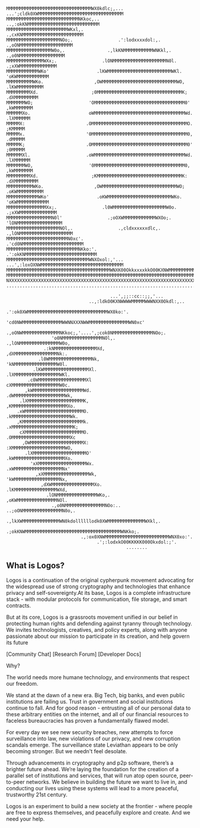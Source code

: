 ```logos-diagram
MMMMMMMMMMMMMMMMMMMMMMMMMMMMMMMMWX0kdlc;,...            ...';cldk0XWMMMMMMMMMMMMMMMMMMMMMMMMMMMMMMMM
MMMMMMMMMMMMMMMMMMMMMMMMMMMNKkoc,..                              ..,:okKNMMMMMMMMMMMMMMMMMMMMMMMMMMM
MMMMMMMMMMMMMMMMMMMMMMMWKxl,.                                          .,cxKNMMMMMMMMMMMMMMMMMMMMMMM
MMMMMMMMMMMMMMMMMMMMNOo;.                 .':lodxxxxdol:,.                 .,oONMMMMMMMMMMMMMMMMMMMM
MMMMMMMMMMMMMMMMMW0o,.                .,lkKNMMMMMMMMMMMWNKkl,.                .,o0NMMMMMMMMMMMMMMMMM
MMMMMMMMMMMMMMWXx;.                 .lONMMMMMMMMMMMMMMMMMMMMN0l.                 .;xXWMMMMMMMMMMMMMM
MMMMMMMMMMMMWKo'                  .lKWMMMMMMMMMMMMMMMMMMMMMMMMWKl.                  'oKWMMMMMMMMMMMM
MMMMMMMMMMWKo.                   ,OWMMMMMMMMMMMMMMMMMMMMMMMMMMMMWO,                   .lKWMMMMMMMMMM
MMMMMMMMMXd.                    ;0MMMMMMMMMMMMMMMMMMMMMMMMMMMMMMMMK;                    .dXMMMMMMMMM
MMMMMMMWO;                     'OMMMMMMMMMMMMMMMMMMMMMMMMMMMMMMMMMM0'                     ,kWMMMMMMM
MMMMMMXo.                      oWMMMMMMMMMMMMMMMMMMMMMMMMMMMMMMMMMMWd.                     .lXMMMMMM
MMMMMX:                       .OMMMMMMMMMMMMMMMMMMMMMMMMMMMMMMMMMMMMO.                       ;KMMMMM
MMMMMx.                       '0MMMMMMMMMMMMMMMMMMMMMMMMMMMMMMMMMMMM0,                       .dMMMMM
MMMMMK;                       .OMMMMMMMMMMMMMMMMMMMMMMMMMMMMMMMMMMMM0'                       ;0MMMMM
MMMMMMXl.                     .oWMMMMMMMMMMMMMMMMMMMMMMMMMMMMMMMMMMWd.                     .lXMMMMMM
MMMMMMMWO,                     '0MMMMMMMMMMMMMMMMMMMMMMMMMMMMMMMMMM0,                     ,kWMMMMMMM
MMMMMMMMMXd.                    ;KMMMMMMMMMMMMMMMMMMMMMMMMMMMMMMMMK:                    .dXMMMMMMMMM
MMMMMMMMMMWKo.                   ,OWMMMMMMMMMMMMMMMMMMMMMMMMMMMMWO;                   .oKWMMMMMMMMMM
MMMMMMMMMMMMWKo'                  .oKWMMMMMMMMMMMMMMMMMMMMMMMMWKo.                  'oKWMMMMMMMMMMMM
MMMMMMMMMMMMMMMXx;.                 .l0WMMMMMMMMMMMMMMMMMMMMW0o.                 .;xXWMMMMMMMMMMMMMM
MMMMMMMMMMMMMMMMMN0l'                 .;oOXWMMMMMMMMMMMMWXOo;.                 'lONMMMMMMMMMMMMMMMMM
MMMMMMMMMMMMMMMMMMMMNOl,.                 .,cldxxxxxxdlc,.                 .,lONMMMMMMMMMMMMMMMMMMMM
MMMMMMMMMMMMMMMMMMMMMMMN0xc'.                                          .'cd0NMMMMMMMMMMMMMMMMMMMMMMM
MMMMMMMMMMMMMMMMMMMMMMMMMMMNKko:'.                                .':okKNMMMMMMMMMMMMMMMMMMMMMMMMMMM
MMMMMMMMMMMMMMMMMMMMMMMMMMMMMMMWNXOxol:,'...            ...',:loxOXNWMMMMMMMMMMMMMMMMMMMMMMMMMMMMMMM
MMMMMMMMMMMMMMMMMMMMMMMMMMMMMMMMMMMMMMMWNXK00OkkxxxxkkO00KXNWMMMMMMMMMMMMMMMMMMMMMMMMMMMMMMMMMMMMMMM
MMMMMMMMMMMMMMMMMMMMMMMMMMMMMMMMMMMMMMMMMMMMMMMMMMMMMMMMMMMMMMMMMMMMMMMMMMMMMMMMMMMMMMMMMMMMMMMMMMMM
NXXXXXXXXXXXXXXXXXXXXXXXXXXXXXXXXXXXXXXXXXXXXXXXXXXXXXXXXXXXXXXXXXXXXXXXXXXXXXXXXXXXXXXXXXXXXXXXXXXN
....................................................................................................
                                                                                                   
                                       ...',;;::cc::;;,'...                                        
                               ..,:ldkO0KXNWWWWMMMMMWWWNXX0Okdl:,..                                
                          .':ok0XWMMMMMMMMMMMMMMMMMMMMMMMMMMMMMMWX0ko:'.                           
                       'cd0NWMMMMMMMMMMMMMMMWWNNXXXNWWMMMMMMMMMMMMMMMWN0xc'                        
                   .,oONWMMMMMMMMMMMMMMNKkoc;,'....',;cok0NMMMMMMMMMMMMMMMNOo;.                    
                 'o0NMMMMMMMMMMMMMMMNOl,.                .,lONMMMMMMMMMMMMMMMW0o,                  
              .:kNMMMMMMMMMMMMMMMMXd,                        ,dXMMMMMMMMMMMMMMMMNk:.               
            .l0WMMMMMMMMMMMMMMMMNk,                            'kNMMMMMMMMMMMMMMMMW0l.             
          .lKWMMMMMMMMMMMMMMMMMXl.                              .lXMMMMMMMMMMMMMMMMMWKl.           
        .c0WMMMMMMMMMMMMMMMMMMXl                                  cXMMMMMMMMMMMMMMMMMMW0c.         
       ,kWMMMMMMMMMMMMMMMMMMMWd.                                  .dWMMMMMMMMMMMMMMMMMMMWk,        
     .lXMMMMMMMMMMMMMMMMMMMMMK,                                    ,KMMMMMMMMMMMMMMMMMMMMMXo.      
    .xWMMMMMMMMMMMMMMMMMMMMMMO.                                    .kMMMMMMMMMMMMMMMMMMMMMMWk.     
    ,KMMMMMMMMMMMMMMMMMMMMMMMk.                                    .xMMMMMMMMMMMMMMMMMMMMMMMK;     
     cXMMMMMMMMMMMMMMMMMMMMMMO.                                    .OMMMMMMMMMMMMMMMMMMMMMMXc      
      ,OWMMMMMMMMMMMMMMMMMMMMX:                                    :XMMMMMMMMMMMMMMMMMMMMWO,       
       .lXMMMMMMMMMMMMMMMMMMMMO'                                  .kWMMMMMMMMMMMMMMMMMMMXo.        
         'xXMMMMMMMMMMMMMMMMMMWx.                                .xWMMMMMMMMMMMMMMMMMMNx'          
           ,xXMMMMMMMMMMMMMMMMMWk,                              'kWMMMMMMMMMMMMMMMMMNx,            
             ,dXWMMMMMMMMMMMMMMMMXo.                          .lKMMMMMMMMMMMMMMMMWXd,              
               .lONMMMMMMMMMMMMMMMWKo,.                     ,oKWMMMMMMMMMMMMMMMNOl.                
                 .,o0NMMMMMMMMMMMMMMMNOo:..            ..;oONMMMMMMMMMMMMMMMN0o,.                  
                    .,lkXWMMMMMMMMMMMMMMWN0kdollllllodk0XWMMMMMMMMMMMMMMWXkl,.                     
                        .;okKNWMMMMMMMMMMMMMMMMMMMMMMMMMMMMMMMMMMMMWNKko;.                         
                            .,:ox0XNWMMMMMMMMMMMMMMMMMMMMMMMMWNX0xo:'.                             
                                  .';:lodxkO00KKKKK000Okxdol:;'.                                   
                                             ........
```

##  What is Logos?
Logos is a continuation of the original cypherpunk movement advocating for the widespread use of strong cryptography and technologies that enhance 
privacy and self-sovereignty.At its base, Logos is a complete infrastructure stack - with modular protocols for communication, file storage, and smart contracts.

But at its core, Logos is a grassroots movement unified in our belief in protecting human rights and defending against tyranny through technology.
We invites technologists, creatives, and policy experts, along with anyone passionate about our mission to participate in its creation, and help govern 
its future

[Community Chat] [Research Forum] [Developer Docs]

Why?

The world needs more humane technology, and environments that respect our freedom.

We stand at the dawn of a new era. Big Tech, big banks, and even public institutions are failing us. 
Trust in government and social institutions continue to fall. And for good reason - entrusting all of our 
personal data to these arbitrary entities on the internet, and all of our financial resources to faceless 
bureaucracies has proven a fundamentally flawed model.

For every day we see new security breaches, new attempts to force surveillance into law, new violations 
of our privacy, and new corruption scandals emerge. The surveillance state Leviathan appears to be only 
becoming stronger. But we needn't feel desolate.

Through advancements in cryptography and p2p software, there’s a brighter future ahead. We’re laying the 
foundation for the creation of a parallel set of institutions and services, that will run atop open source, 
peer-to-peer networks. We believe in building the future we want to live in, and conducting our lives using 
these systems will lead to a more peaceful, trustworthy 21st century.

Logos is an experiment to build a new society at the frontier - where people are free to express themselves, 
and peacefully explore and create. And we need your help.
